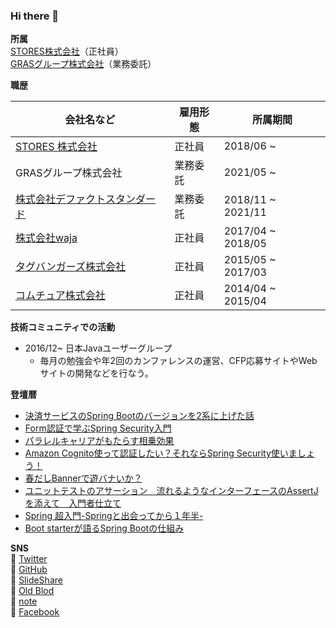 ### Hi there 👋
**所属**  
[STORES株式会社](https://www.st.inc)（正社員）  
[GRASグループ株式会社](https://gras-group.co.jp)（業務委託）  

**職歴**

| 会社名など                                                 | 雇用形態 | 所属期間              |
|-------------------------------------------------------| --- |-------------------|
| [STORES 株式会社](/article/career/stores.md)              | 正社員 | 2018/06 ~         |
| GRASグループ株式会社                                          | 業務委託 | 2021/05 ~         |
| [株式会社デファクトスタンダード](/article/career/defact_standard.md) | 業務委託 | 2018/11 ~ 2021/11 | 
| [株式会社waja](/article/career/waja.md)                   | 正社員 | 2017/04 ~ 2018/05 |
| [タグバンガーズ株式会社](/article/career/tagbangers.md)          | 正社員 | 2015/05 ~ 2017/03 |
| [コムチュア株式会社](/article/career/comture.md)               | 正社員 | 2014/04 ~ 2015/04 |

**技術コミュニティでの活動**  

- 2016/12~ 日本Javaユーザーグループ
  - 毎月の勉強会や年2回のカンファレンスの運営、CFP応募サイトやWebサイトの開発などを行なう。

**登壇暦**  

- [決済サービスのSpring Bootのバージョンを2系に上げた話](https://www.slideshare.net/RyosukeUchitate/spring-boot2)
- [Form認証で学ぶSpring Security入門](https://www.slideshare.net/RyosukeUchitate/formspring-security)
- [パラレルキャリアがもたらす相乗効果](https://speakerdeck.com/b1a9id/pararerukiyariagamotarasuxiang-cheng-xiao-guo)
- [Amazon Cognito使って認証したい？それならSpring Security使いましょう！](https://www.slideshare.net/RyosukeUchitate/amazon-cognitospring-security)
- [春だしBannerで遊バナいか？](https://www.slideshare.net/RyosukeUchitate/banner-94283851)
- [ユニットテストのアサーション　流れるようなインターフェースのAssertJを添えて　入門者仕立て](https://www.slideshare.net/RyosukeUchitate/assertj-82260732)
- [Spring 超入門-Springと出会ってから１年半-](https://www.slideshare.net/RyosukeUchitate/springspring1)
- [Boot starterが語るSpring Bootの仕組み](https://www.slideshare.net/RyosukeUchitate/spring-io-2016-63373522)

**SNS**  
📗 [Twitter](https://twitter.com/b1a9idps)  
📗 [GitHub](https://github.com/b1a9id)  
📗 [SlideShare](https://www.slideshare.net/RyosukeUchitate)  
📗 [Old Blod](https://uchi-fashion.hatenablog.com)  
📗 [note](https://note.com/b1a9idps)  
📗 [Facebook](https://www.facebook.com/people/Ryosuke-Uchitate/100004147568068)
